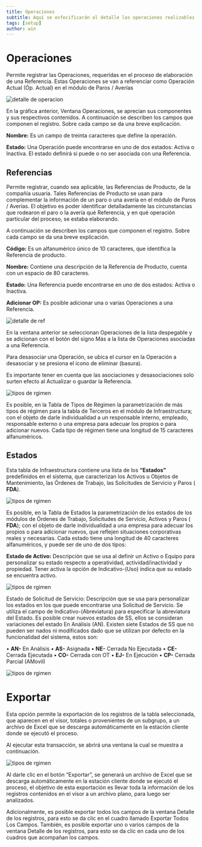```yaml
---
title: Operaciones
subtitle: Aquí se esfecificarán al detalle las operaciones realizables en AM.
tags: [setup]
author: win
---
```

# Operaciones

Permite registrar las Operaciones, requeridas en el proceso de elaboración de una Referencia. Estas Operaciones se van a referenciar como Operación Actual (Óp.  Actual) en el módulo de Paros / Averías

![detalle de operacion](../../assets/images/cap02/chp02_img74.png)

En la gráfica anterior, Ventana Operaciones, se aprecian sus componentes y sus respectivos contenidos. A continuación se describen los campos que componen el registro. Sobre cada campo se da una breve explicación.

**Nombre:** Es un campo de treinta caracteres que define la operación.

**Estado:** Una Operación puede encontrarse en uno de dos estados: Activa o Inactiva. El estado definirá si puede o no ser asociada con una Referencia.

## Referencias

Permite registrar, cuando sea aplicable, las Referencias de Producto, de la compañía usuaria. Tales Referencias de Producto se usan para complementar la información de un paro o una avería en el módulo de Paros / Averías. El objetivo es poder identificar detalladamente las circunstancias que rodearon el paro o la avería qué Referencia, y en qué operación particular del proceso, se estaba elaborando.

A continuación se describen los campos que componen el registro. Sobre cada campo se da una breve explicación.

**Código:** Es un alfanumérico único de 10 caracteres, que identifica la Referencia de producto.

**Nombre:** Contiene una descripción de la Referencia de Producto, cuenta con un espacio de 80 caracteres.

**Estado:** Una Referencia puede encontrarse en uno de dos estados: Activa o Inactiva.

**Adicionar OP:** Es posible adicionar una o varias Operaciones a una Referencia.

![detalle de ref](../../assets/images/cap02/chp02_img75.png)

En la ventana anterior se seleccionan Operaciones de la lista despegable y se adicionan con el botón del signo Más a la lista de Operaciones asociadas a una Referencia.

Para desasociar una Operación, se ubica el cursor en la Operación a desasociar y se presiona el icono de <span class="iconify btn" data-icon=delete>eliminar (basura)</span>.

Es importante tener en cuenta que las asociaciones y desasociaciones solo surten efecto al Actualizar o guardar la Referencia.

![tipos de rgimen](../../assets/images/cap02/chp02_img76.png)

Es posible, en la Tabla de Tipos de Régimen la parametrización de más tipos de régimen para la tabla de Terceros en el módulo de Infraestructura; con el objeto de darle individualidad a un responsable interno, empleado, responsable externo o una empresa para adecuar los propios o para adicionar nuevos. Cada tipo de régimen tiene una longitud de 15 caracteres alfanuméricos. 

## Estados

Esta tabla de Infraestructura contiene  una lista de los **“Estados”** predefinidos en el sistema, que caracterizan los Activos u Objetos de Mantenimiento, las Órdenes de Trabajo, las Solicitudes de Servicio y Paros ( **FDA**).

![tipos de rgimen](../../assets/images/cap02/chp02_img77.png)


Es posible, en la Tabla de Estados la parametrización de los estados de los módulos de Órdenes de Trabajo, Solicitudes de Servicio, Activos y Paros ( **FDA**); con el objeto de darle individualidad a una empresa para adecuar los propios o para adicionar nuevos, que reflejen situaciones corporativas reales y necesarias. Cada estado tiene una longitud de 40 caracteres alfanuméricos, y puede ser de uno de dos tipos:

**Estado de Activo:** Descripción que se usa al definir un Activo o Equipo para personalizar su estado respecto a operatividad, actividad/inactividad y propiedad. Tener activa la opción de Indicativo-(Uso) indica que su estado se encuentra activo.

![tipos de rgimen](../../assets/images/cap02/chp02_img80.png)


Estado de Solicitud de Servicio: Descripción que se usa para personalizar los estados en los que puede encontrarse una Solicitud de  Servicio. Se utiliza el campo de Indicativo-(Abreviatura) para especificar la abreviatura del Estado. Es posible crear nuevos estados de SS, ellos se consideran variaciones  del  estado En Análisis (AN). Existen siete Estados de SS que no pueden ser nados ni modificados dado que se utilizan por defecto en la funcionalidad del sistema, estos son:

•	**AN-** En Análisis
•	**AS-** Asignada
•	**NE-** Cerrada No Ejecutada
•	**CE-** Cerrada Ejecutada
•	**CO-** Cerrada con OT
•	**EJ-** En Ejecución 
•	**CP-** Cerrada Parcial (AMovil)


![tipos de rgimen](../../assets/images/cap02/chp02_img81.png)

# Exportar

Esta opción permite la exportación de los registros de la tabla seleccionada, que aparecen en el visor, totales o provenientes de un subgrupo, a un archivo de Excel que se descarga automáticamente en la estación cliente donde se ejecutó el proceso.  

Al ejecutar esta transacción, se abrirá una ventana la cual se muestra a continuación.

![tipos de rgimen](../../assets/images/cap02/chp02_img82.png)

Al darle clic en el botón  <a class="btn"> “Exportar”</a>, se generará un archivo de Excel que se descarga automáticamente en la estación cliente donde se ejecutó el proceso, el objetivo de esta exportación es llevar toda la información de los registros contenidos en el visor a un archivo plano, para luego ser analizados. 

Adicionalmente, es posible exportar todos los campos de la ventana Detalle de los registros, para esto se da clic en el cuadro llamado <a class="btn">Exportar Todos Los Campos</a>. También, es posible exportar uno o varios campos de la ventana Detalle de los registros, para esto se da clic en cada uno de los cuadros que acompañan los campos. 

